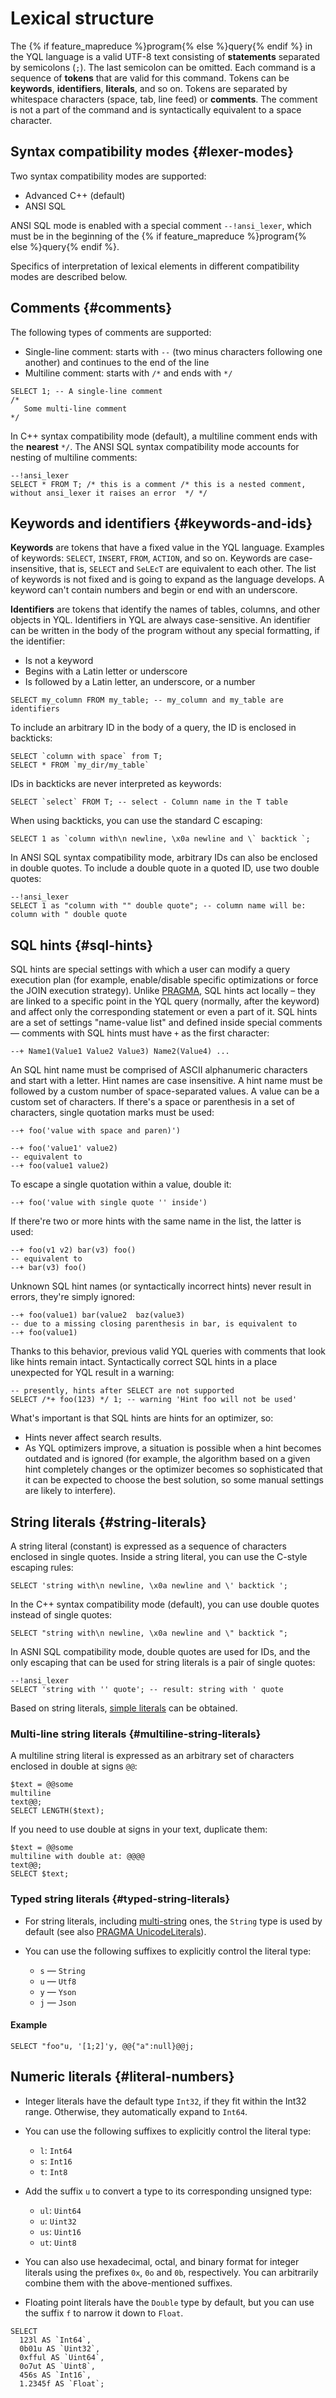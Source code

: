 
# Lexical structure

The {% if feature_mapreduce %}program{% else %}query{% endif %} in the YQL language is a valid UTF-8 text consisting of **statements** separated by semicolons (`;`).
The last semicolon can be omitted.
Each command is a sequence of **tokens** that are valid for this command.
Tokens can be **keywords**, **identifiers**, **literals**, and so on.
Tokens are separated by whitespace characters (space, tab, line feed) or **comments**. The comment is not a part of the command and is syntactically equivalent to a space character.

## Syntax compatibility modes {#lexer-modes}

Two syntax compatibility modes are supported:

* Advanced C++ (default)
* ANSI SQL

ANSI SQL mode is enabled with a special comment `--!ansi_lexer`, which must be in the beginning of the {% if feature_mapreduce %}program{% else %}query{% endif %}.

Specifics of interpretation of lexical elements in different compatibility modes are described below.

## Comments {#comments}

The following types of comments are supported:

* Single-line comment: starts with `--` (two minus characters following one another) and continues to the end of the line
* Multiline comment: starts with `/*` and ends with `*/`

```yql
SELECT 1; -- A single-line comment
/*
   Some multi-line comment
*/
```

In C++ syntax compatibility mode (default), a multiline comment ends with the **nearest** `*/`.
The ANSI SQL syntax compatibility mode accounts for nesting of multiline comments:

```yql
--!ansi_lexer
SELECT * FROM T; /* this is a comment /* this is a nested comment, without ansi_lexer it raises an error  */ */
```

## Keywords and identifiers {#keywords-and-ids}

**Keywords** are tokens that have a fixed value in the YQL language. Examples of keywords: `SELECT`, `INSERT`, `FROM`, `ACTION`, and so on. Keywords are case-insensitive, that is, `SELECT` and `SeLEcT` are equivalent to each other.
The list of keywords is not fixed and is going to expand as the language develops. A keyword can't contain numbers and begin or end with an underscore.

**Identifiers** are tokens that identify the names of tables, columns, and other objects in YQL. Identifiers in YQL are always case-sensitive.
An identifier can be written in the body of the program without any special formatting, if the identifier:

* Is not a keyword
* Begins with a Latin letter or underscore
* Is followed by a Latin letter, an underscore, or a number

```yql
SELECT my_column FROM my_table; -- my_column and my_table are identifiers
```

To include an arbitrary ID in the body of a query, the ID is enclosed in backticks:

```yql
SELECT `column with space` from T;
SELECT * FROM `my_dir/my_table`
```

IDs in backticks are never interpreted as keywords:

```yql
SELECT `select` FROM T; -- select - Column name in the T table
```

When using backticks, you can use the standard C escaping:

```yql
SELECT 1 as `column with\n newline, \x0a newline and \` backtick `;
```

In ANSI SQL syntax compatibility mode, arbitrary IDs can also be enclosed in double quotes. To include a double quote in a quoted ID, use two double quotes:

```yql
--!ansi_lexer
SELECT 1 as "column with "" double quote"; -- column name will be: column with " double quote
```

## SQL hints {#sql-hints}

SQL hints are special settings with which a user can modify a query execution plan
(for example, enable/disable specific optimizations or force the JOIN execution strategy).
Unlike [PRAGMA](pragma.md), SQL hints act locally – they are linked to a specific point in the YQL query (normally, after the keyword)
and affect only the corresponding statement or even a part of it.
SQL hints are a set of settings "name-value list" and defined inside special comments —
comments with SQL hints must have `+` as the first character:

```yql
--+ Name1(Value1 Value2 Value3) Name2(Value4) ...
```

An SQL hint name must be comprised of ASCII alphanumeric characters and start with a letter. Hint names are case insensitive.
A hint name must be followed by a custom number of space-separated values. A value can be a custom set of characters.
If there's a space or parenthesis in a set of characters, single quotation marks must be used:

```yql
--+ foo('value with space and paren)')
```

```yql
--+ foo('value1' value2)
-- equivalent to
--+ foo(value1 value2)
```

To escape a single quotation within a value, double it:

```yql
--+ foo('value with single quote '' inside')
```

If there're two or more hints with the same name in the list, the latter is used:

```yql
--+ foo(v1 v2) bar(v3) foo()
-- equivalent to
--+ bar(v3) foo()
```

Unknown SQL hint names (or syntactically incorrect hints) never result in errors, they're simply ignored:

```yql
--+ foo(value1) bar(value2  baz(value3)
-- due to a missing closing parenthesis in bar, is equivalent to
--+ foo(value1)
```

Thanks to this behavior, previous valid YQL queries with comments that look like hints remain intact.
Syntactically correct SQL hints in a place unexpected for YQL result in a warning:

```yql
-- presently, hints after SELECT are not supported
SELECT /*+ foo(123) */ 1; -- warning 'Hint foo will not be used'
```

What's important is that SQL hints are hints for an optimizer, so:

* Hints never affect search results.
* As YQL optimizers improve, a situation is possible when a hint becomes outdated and is ignored (for example, the algorithm based on a given hint completely changes or the optimizer becomes so sophisticated that it can be expected to choose the best solution, so some manual settings are likely to interfere).

## String literals {#string-literals}

A string literal (constant) is expressed as a sequence of characters enclosed in single quotes. Inside a string literal, you can use the C-style escaping rules:

```yql
SELECT 'string with\n newline, \x0a newline and \' backtick ';
```

In the C++ syntax compatibility mode (default), you can use double quotes instead of single quotes:

```yql
SELECT "string with\n newline, \x0a newline and \" backtick ";
```

In ASNI SQL compatibility mode, double quotes are used for IDs, and the only escaping that can be used for string literals is a pair of single quotes:

```yql
--!ansi_lexer
SELECT 'string with '' quote'; -- result: string with ' quote
```

Based on string literals, [simple literals](../builtins/basic.md#data-type-literals) can be obtained.

### Multi-line string literals {#multiline-string-literals}

A multiline string literal is expressed as an arbitrary set of characters enclosed in double at signs `@@`:

```yql
$text = @@some
multiline
text@@;
SELECT LENGTH($text);
```

If you need to use double at signs in your text, duplicate them:

```yql
$text = @@some
multiline with double at: @@@@
text@@;
SELECT $text;
```

### Typed string literals {#typed-string-literals}

* For string literals, including [multi-string](#multiline-string-literals) ones, the `String` type is used by default (see also [PRAGMA UnicodeLiterals](pragma.md#UnicodeLiterals)).
* You can use the following suffixes to explicitly control the literal type:

  * `s` — `String`
  * `u` — `Utf8`
  * `y` — `Yson`
  * `j` — `Json`

#### Example

```yql
SELECT "foo"u, '[1;2]'y, @@{"a":null}@@j;
```

## Numeric literals {#literal-numbers}

* Integer literals have the default type `Int32`, if they fit within the Int32 range. Otherwise, they automatically expand to `Int64`.
* You can use the following suffixes to explicitly control the literal type:

  * `l`: `Int64`
  * `s`: `Int16`
  * `t`: `Int8`

* Add the suffix `u` to convert a type to its corresponding unsigned type:

  * `ul`: `Uint64`
  * `u`: `Uint32`
  * `us`: `Uint16`
  * `ut`: `Uint8`

* You can also use hexadecimal, octal, and binary format for integer literals using the prefixes `0x`, `0o` and `0b`, respectively. You can arbitrarily combine them with the above-mentioned suffixes.
* Floating point literals have the `Double` type by default, but you can use the suffix `f` to narrow it down to `Float`.

```yql
SELECT
  123l AS `Int64`,
  0b01u AS `Uint32`,
  0xfful AS `Uint64`,
  0o7ut AS `Uint8`,
  456s AS `Int16`,
  1.2345f AS `Float`;
```


